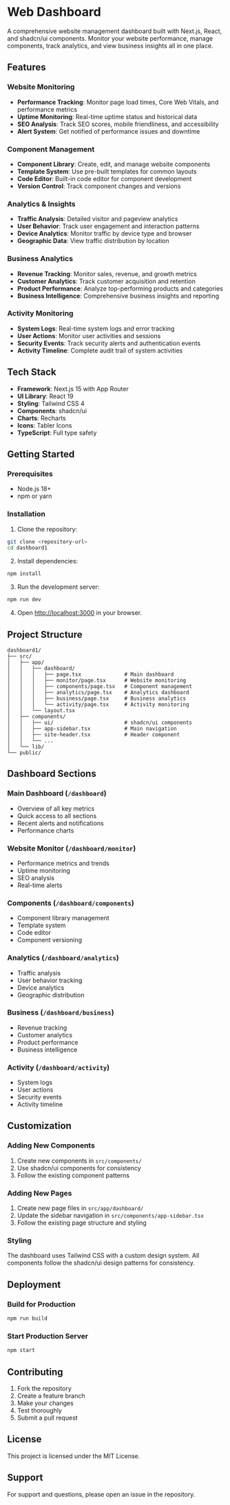 # Web Dashboard

A comprehensive website management dashboard built with Next.js, React, and shadcn/ui components. Monitor your website performance, manage components, track analytics, and view business insights all in one place.

## Features

### Website Monitoring
- **Performance Tracking**: Monitor page load times, Core Web Vitals, and performance metrics
- **Uptime Monitoring**: Real-time uptime status and historical data
- **SEO Analysis**: Track SEO scores, mobile friendliness, and accessibility
- **Alert System**: Get notified of performance issues and downtime

### Component Management
- **Component Library**: Create, edit, and manage website components
- **Template System**: Use pre-built templates for common layouts
- **Code Editor**: Built-in code editor for component development
- **Version Control**: Track component changes and versions

### Analytics & Insights
- **Traffic Analysis**: Detailed visitor and pageview analytics
- **User Behavior**: Track user engagement and interaction patterns
- **Device Analytics**: Monitor traffic by device type and browser
- **Geographic Data**: View traffic distribution by location

### Business Analytics
- **Revenue Tracking**: Monitor sales, revenue, and growth metrics
- **Customer Analytics**: Track customer acquisition and retention
- **Product Performance**: Analyze top-performing products and categories
- **Business Intelligence**: Comprehensive business insights and reporting

### Activity Monitoring
- **System Logs**: Real-time system logs and error tracking
- **User Actions**: Monitor user activities and sessions
- **Security Events**: Track security alerts and authentication events
- **Activity Timeline**: Complete audit trail of system activities

## Tech Stack

- **Framework**: Next.js 15 with App Router
- **UI Library**: React 19
- **Styling**: Tailwind CSS 4
- **Components**: shadcn/ui
- **Charts**: Recharts
- **Icons**: Tabler Icons
- **TypeScript**: Full type safety

## Getting Started

### Prerequisites

- Node.js 18+ 
- npm or yarn

### Installation

1. Clone the repository:
```bash
git clone <repository-url>
cd dashboard1
```

2. Install dependencies:
```bash
npm install
```

3. Run the development server:
```bash
npm run dev
```

4. Open [http://localhost:3000](http://localhost:3000) in your browser.

## Project Structure

```
dashboard1/
├── src/
│   ├── app/
│   │   ├── dashboard/
│   │   │   ├── page.tsx              # Main dashboard
│   │   │   ├── monitor/page.tsx      # Website monitoring
│   │   │   ├── components/page.tsx   # Component management
│   │   │   ├── analytics/page.tsx    # Analytics dashboard
│   │   │   ├── business/page.tsx     # Business analytics
│   │   │   └── activity/page.tsx     # Activity monitoring
│   │   └── layout.tsx
│   ├── components/
│   │   ├── ui/                       # shadcn/ui components
│   │   ├── app-sidebar.tsx           # Main navigation
│   │   ├── site-header.tsx           # Header component
│   │   └── ...
│   └── lib/
└── public/
```

## Dashboard Sections

### Main Dashboard (`/dashboard`)
- Overview of all key metrics
- Quick access to all sections
- Recent alerts and notifications
- Performance charts

### Website Monitor (`/dashboard/monitor`)
- Performance metrics and trends
- Uptime monitoring
- SEO analysis
- Real-time alerts

### Components (`/dashboard/components`)
- Component library management
- Template system
- Code editor
- Component versioning

### Analytics (`/dashboard/analytics`)
- Traffic analysis
- User behavior tracking
- Device analytics
- Geographic distribution

### Business (`/dashboard/business`)
- Revenue tracking
- Customer analytics
- Product performance
- Business intelligence

### Activity (`/dashboard/activity`)
- System logs
- User actions
- Security events
- Activity timeline

## Customization

### Adding New Components

1. Create new components in `src/components/`
2. Use shadcn/ui components for consistency
3. Follow the existing component patterns

### Adding New Pages

1. Create new page files in `src/app/dashboard/`
2. Update the sidebar navigation in `src/components/app-sidebar.tsx`
3. Follow the existing page structure and styling

### Styling

The dashboard uses Tailwind CSS with a custom design system. All components follow the shadcn/ui design patterns for consistency.

## Deployment

### Build for Production

```bash
npm run build
```

### Start Production Server

```bash
npm start
```

## Contributing

1. Fork the repository
2. Create a feature branch
3. Make your changes
4. Test thoroughly
5. Submit a pull request

## License

This project is licensed under the MIT License.

## Support

For support and questions, please open an issue in the repository.
